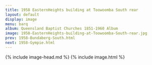 ```yaml
---
title: 1958 EasternHeights building at Toowoomba South rear
layout: default
display: image
menu: barq
album: Queensland Baptist Churches 1851-1960 Album
image: 1958-EasternHeights-building-at-Toowoomba-South-rear.jpg
prev: 1958-Bundaberg-South.html
next: 1958-Gympie.html
---
```

{% include image-head.md %}
{% include image.html %}